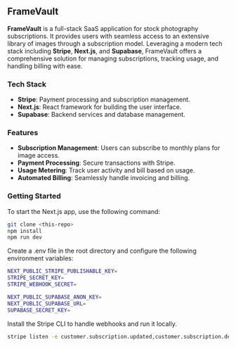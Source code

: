 ## FrameVault

**FrameVault** is a full-stack SaaS application for stock photography subscriptions. It provides users with seamless access to an extensive library of images through a subscription model. Leveraging a modern tech stack including **Stripe**, **Next.js**, and **Supabase**, FrameVault offers a comprehensive solution for managing subscriptions, tracking usage, and handling billing with ease.

### Tech Stack

- **Stripe**: Payment processing and subscription management.
- **Next.js**: React framework for building the user interface.
- **Supabase**: Backend services and database management.

### Features

- **Subscription Management**: Users can subscribe to monthly plans for image access.
- **Payment Processing**: Secure transactions with Stripe.
- **Usage Metering**: Track user activity and bill based on usage.
- **Automated Billing**: Seamlessly handle invoicing and billing.

### Getting Started
To start the Next.js app, use the following command:
```bash
git clone <this-repo>
npm install
npm run dev
```

Create a .env file in the root directory and configure the following environment variables:
```bash
NEXT_PUBLIC_STRIPE_PUBLISHABLE_KEY=
STRIPE_SECRET_KEY=
STRIPE_WEBHOOK_SECRET=

NEXT_PUBLIC_SUPABASE_ANON_KEY=
NEXT_PUBLIC_SUPABASE_URL=
SUPABASE_SECRET_KEY=
```

Install the Stripe CLI to handle webhooks and run it locally.
```bash
stripe listen -e customer.subscription.updated,customer.subscription.deleted,checkout.session.completed --forward-to http://localhost:3000/api/webhook
```


